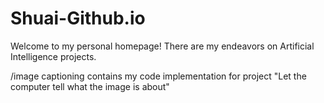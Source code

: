 # Shuai-Github.io
Welcome to my personal homepage! There are my endeavors on Artificial Intelligence projects.

/image captioning contains my code implementation for project "Let the computer tell what the image is about"
